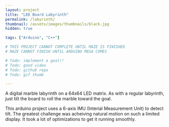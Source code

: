 ```yaml
---
layout: project
title: "LED Board Labyrinth"
permalink: /labyrinth/
thumbnail: /assets/images/thumbnails/black.jpg
hidden: true

tags: ["Arduino", "C++"]

# THIS PROJECT CANNOT COMPLETE UNTIL MAZE IS FINISHED
# MAZE CANNOT FINISH UNTIL ARDUINO MEGA COMES

# Todo: implement a goal!!
# Todo: good video
# Todo: github repo
# Todo: gif thumb

---
```


A digital marble labyrinth on a 64x64 LED matrix.
As with a regular labyrinth, just tilt the board to roll the marble toward the goal.

This arduino project uses a 6-axis IMU (Interial Measurement Unit) to detect tilt. 
The greatest challenge was acheiving natural motion on such a limited display. It took a lot of optimizations to get it running smoothly.